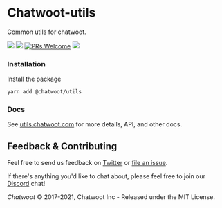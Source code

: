 <h1>
Chatwoot-utils
</h1>

Common utils for chatwoot.

![](https://img.shields.io/npm/v/@chatwoot/utils?style=flat)
![](https://img.shields.io/npm/dt/@chatwoot/utils.svg)
[![PRs Welcome](https://img.shields.io/badge/PRs-welcome-brightgreen.svg)](http://makeapullrequest.com)
![](https://img.shields.io/npm/l/@chatwoot/utils)

### Installation

Install the package

```sh
yarn add @chatwoot/utils
```

### Docs

See [utils.chatwoot.com](https://utils.chatwoot.com/) for more details, API, and other docs.

## Feedback & Contributing

Feel free to send us feedback on [Twitter](https://twitter.com/chatwootapp) or [file an issue](https://github.com/chatwoot/utils/issues).

If there's anything you'd like to chat about, please feel free to join our [Discord](https://discord.gg/cJXdrwS) chat!

_Chatwoot_ &copy; 2017-2021, Chatwoot Inc - Released under the MIT License.
